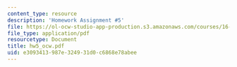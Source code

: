 ```yaml
---
content_type: resource
description: 'Homework Assignment #5'
file: https://ol-ocw-studio-app-production.s3.amazonaws.com/courses/16-61-aerospace-dynamics-spring-2003/e3093413987e324931d0c6868e78abee_hw5_ocw.pdf
file_type: application/pdf
resourcetype: Document
title: hw5_ocw.pdf
uid: e3093413-987e-3249-31d0-c6868e78abee
---
```

